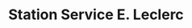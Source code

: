 ---
title: "Station Service E. Leclerc"
url: /saint-maur/station-service-e-leclerc/
shop: Gasflaschen
---